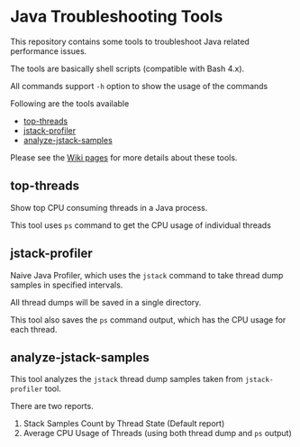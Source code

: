 # Java Troubleshooting Tools
This repository contains some tools to troubleshoot Java related performance issues.

The tools are basically shell scripts (compatible with Bash 4.x).

All commands support `-h` option to show the usage of the commands

Following are the tools available

* [top-threads](#top-threads)
* [jstack-profiler](#jstack-profiler)
* [analyze-jstack-samples](#analyze-jstack-samples)

Please see the [Wiki pages](https://github.com/chrishantha/java-troubleshooting-tools/wiki) for more details about these tools.

## top-threads

Show top CPU consuming threads in a Java process.

This tool uses `ps` command to get the CPU usage of individual threads

## jstack-profiler

Naive Java Profiler, which uses the `jstack` command to take thread dump samples in specified intervals.

All thread dumps will be saved in a single directory.

This tool also saves the `ps` command output, which has the CPU usage for each thread.

## analyze-jstack-samples

This tool analyzes the `jstack` thread dump samples taken from `jstack-profiler` tool.

There are two reports.

1. Stack Samples Count by Thread State (Default report)
2. Average CPU Usage of Threads (using both thread dump and `ps` output)
